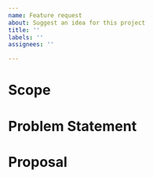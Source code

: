 ```yaml
---
name: Feature request
about: Suggest an idea for this project
title: ''
labels: ''
assignees: ''

---
```


# Scope
<!-- 実装する範囲を記載する -->

# Problem Statement
<!-- 解決したい課題を記載する -->

# Proposal
<!-- 解決する方法を記載する -->